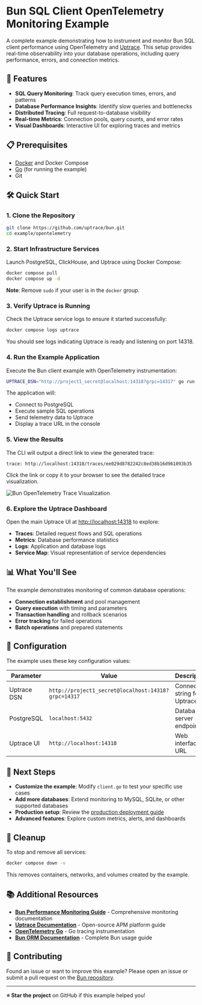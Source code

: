 # Bun SQL Client OpenTelemetry Monitoring Example

A complete example demonstrating how to instrument and monitor Bun SQL client performance using
OpenTelemetry and [Uptrace](https://github.com/uptrace/uptrace). This setup provides real-time
observability into your database operations, including query performance, errors, and connection
metrics.

## 🚀 Features

- **SQL Query Monitoring**: Track query execution times, errors, and patterns
- **Database Performance Insights**: Identify slow queries and bottlenecks
- **Distributed Tracing**: Full request-to-database visibility
- **Real-time Metrics**: Connection pools, query counts, and error rates
- **Visual Dashboards**: Interactive UI for exploring traces and metrics

## 📋 Prerequisites

- [Docker](https://docs.docker.com/get-docker/) and Docker Compose
- [Go](https://golang.org/doc/install) (for running the example)
- Git

## 🛠️ Quick Start

### 1. Clone the Repository

```bash
git clone https://github.com/uptrace/bun.git
cd example/opentelemetry
```

### 2. Start Infrastructure Services

Launch PostgreSQL, ClickHouse, and Uptrace using Docker Compose:

```bash
docker compose pull
docker compose up -d
```

**Note**: Remove `sudo` if your user is in the `docker` group.

### 3. Verify Uptrace is Running

Check the Uptrace service logs to ensure it started successfully:

```bash
docker compose logs uptrace
```

You should see logs indicating Uptrace is ready and listening on port 14318.

### 4. Run the Example Application

Execute the Bun client example with OpenTelemetry instrumentation:

```bash
UPTRACE_DSN="http://project1_secret@localhost:14318?grpc=14317" go run client.go
```

The application will:

- Connect to PostgreSQL
- Execute sample SQL operations
- Send telemetry data to Uptrace
- Display a trace URL in the console

### 5. View the Results

The CLI will output a direct link to view the generated trace:

```
trace: http://localhost:14318/traces/ee029d8782242c8ed38b16d961093b35
```

Click the link or copy it to your browser to see the detailed trace visualization.

![Bun OpenTelemetry Trace Visualization](./image/bun-trace.png)

### 6. Explore the Uptrace Dashboard

Open the main Uptrace UI at [http://localhost:14318](http://localhost:14318) to explore:

- **Traces**: Detailed request flows and SQL operations
- **Metrics**: Database performance statistics
- **Logs**: Application and database logs
- **Service Map**: Visual representation of service dependencies

## 📊 What You'll See

The example demonstrates monitoring of common database operations:

- **Connection establishment** and pool management
- **Query execution** with timing and parameters
- **Transaction handling** and rollback scenarios
- **Error tracking** for failed operations
- **Batch operations** and prepared statements

## 🔧 Configuration

The example uses these key configuration values:

| Parameter   | Value                                               | Description                   |
| ----------- | --------------------------------------------------- | ----------------------------- |
| Uptrace DSN | `http://project1_secret@localhost:14318?grpc=14317` | Connection string for Uptrace |
| PostgreSQL  | `localhost:5432`                                    | Database server endpoint      |
| Uptrace UI  | `http://localhost:14318`                            | Web interface URL             |

## 🚀 Next Steps

- **Customize the example**: Modify `client.go` to test your specific use cases
- **Add more databases**: Extend monitoring to MySQL, SQLite, or other supported databases
- **Production setup**: Review the
  [production deployment guide](https://bun.uptrace.dev/guide/performance-monitoring.html#production)
- **Advanced features**: Explore custom metrics, alerts, and dashboards

## 🧹 Cleanup

To stop and remove all services:

```bash
docker compose down -v
```

This removes containers, networks, and volumes created by the example.

## 📚 Additional Resources

- **[Bun Performance Monitoring Guide](https://bun.uptrace.dev/guide/performance-monitoring.html)** -
  Comprehensive monitoring documentation
- **[Uptrace Documentation](https://uptrace.dev/get/hosted/open-source-apm)** - Open-source APM
  platform guide
- **[OpenTelemetry Go](https://uptrace.dev/get/opentelemetry-go/tracing)** - Go tracing
  instrumentation
- **[Bun ORM Documentation](https://bun.uptrace.dev/)** - Complete Bun usage guide

## 🤝 Contributing

Found an issue or want to improve this example? Please open an issue or submit a pull request on the
[Bun repository](https://github.com/uptrace/bun).

---

**⭐ Star the project** on GitHub if this example helped you!

